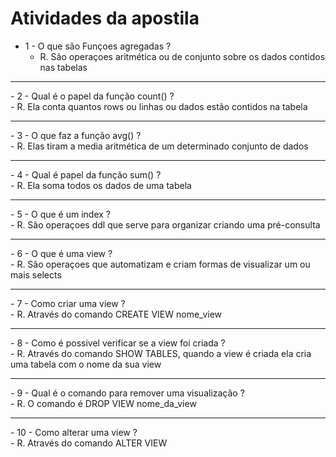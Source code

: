 # Atividades da apostila

- 1 - O que são Funçoes agregadas ?<br/>
    - R. São operaçoes aritmética ou de conjunto sobre os dados contidos nas tabelas<br/>
<hr/>
- 2 - Qual é o papel da função count() ?<br/>
    - R. Ela conta quantos rows ou linhas ou dados estão contidos na tabela<br/>
<hr/>
- 3 - O que faz a função avg() ?<br/>
    - R. Elas tiram a media aritmética de um determinado conjunto de dados<br/>
<hr/>
- 4 - Qual é papel da função sum() ?<br/>
    - R. Ela soma todos os dados de uma tabela<br/>
<hr/>
- 5 - O que é um index ?<br/>
    - R. São operaçoes ddl que serve para organizar criando uma pré-consulta<br/>
<hr/>
- 6 - O que é uma view ?<br/>
    - R. São operaçoes que automatizam e criam formas de visualizar um ou mais selects<br/>
<hr/>
- 7 - Como criar uma view ?<br/>
    - R. Através do comando CREATE VIEW nome_view<br/>
<hr/>
- 8 - Como é possivel verificar se a view foi criada ?<br/>
    - R. Através do comando SHOW TABLES, quando a view é criada ela cria uma tabela com o nome da sua view<br/>
<hr/>
- 9 - Qual é o comando para remover uma visualização ?<br/>
    - R. O comando é DROP VIEW nome_da_view<br/>
<hr/>
- 10 - Como alterar uma view ?<br/>
    - R. Através do comando ALTER VIEW<br/>